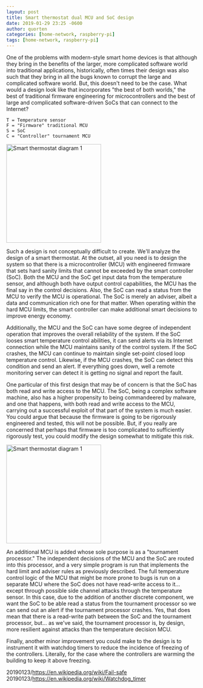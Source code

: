 ```yaml
---
layout: post
title: Smart thermostat dual MCU and SoC design
date: 2019-01-29 23:25 -0600
author: quorten
categories: [home-network, raspberry-pi]
tags: [home-network, raspberry-pi]
---
```


One of the problems with modern-style smart home devices is that
although they bring in the benefits of the larger, more complicated
software world into traditional applications, historically, often
times their design was also such that they bring in all the bugs known
to corrupt the large and complicated software world.  But, this doesn't
need to be the case.  What would a design look like that incorporates
"the best of both worlds," the best of traditional firmware
engineering for microcontrollers and the best of large and complicated
software-driven SoCs that can connect to the Internet?

    T = Temperature sensor
    F = "Firmware" traditional MCU
    S = SoC
    C = "Controller" tournament MCU

<object type="image/svg+xml"
        data="{{ site.baseurl }}/blog/images/2019-01-29-smart_thermo_1.svg"
        width="250" height="260">
  <img src="{{ site.baseurl }}/blog/images/2019-01-29-smart_thermo_1.png"
       alt="Smart thermostat diagram 1"
       width="250" height="260" />
</object>

<!-- more -->

Such a design is not conceptually difficult to create.  We'll analyze
the design of a smart thermostat.  At the outset, all you need is to
design the system so that there is a microcontroller (MCU) with
engineered firmware that sets hard sanity limits that cannot be
exceeded by the smart controller (SoC).  Both the MCU and the SoC get
input data from the temperature sensor, and although both have output
control capabilities, the MCU has the final say in the control
decisions.  Also, the SoC can read a status from the MCU to verify the
MCU is operational.  The SoC is merely an adviser, albeit a data and
communication rich one for that matter.  When operating within the
hard MCU limits, the smart controller can make additional smart
decisions to improve energy economy.

Additionally, the MCU and the SoC can have some degree of independent
operation that improves the overall reliability of the system.  If the
SoC looses smart temperature control abilities, it can send alerts via
its Internet connection while the MCU maintains sanity of the control
system.  If the SoC crashes, the MCU can continue to maintain single
set-point closed loop temperature control.  Likewise, if the MCU
crashes, the SoC can detect this condition and send an alert.  If
everything goes down, well a remote monitoring server can detect it is
getting no signal and report the fault.

One particular of this first design that may be of concern is that the
SoC has both read and write access to the MCU.  The SoC, being a
complex software machine, also has a higher propensity to being
commandeered by malware, and one that happens, with both read and
write access to the MCU, carrying out a successful exploit of that
part of the system is much easier.  You could argue that because the
firmware is going to be rigorously engineered and tested, this will
not be possible.  But, if you really are concerned that perhaps that
firmware is too complicated to sufficiently rigorously test, you could
modify the design somewhat to mitigate this risk.

<object type="image/svg+xml"
        data="{{ site.baseurl }}/blog/images/2019-01-29-smart_thermo_2.svg"
        width="250" height="260">
  <img src="{{ site.baseurl }}/blog/images/2019-01-29-smart_thermo_2.png"
       alt="Smart thermostat diagram 1"
       width="250" height="260" />
</object>

An additional MCU is added whose sole purpose is as a "tournament
processor."  The independent decisions of the MCU and the SoC are
routed into this processor, and a very simple program is run that
implements the hard limit and adviser rules as previously described.
The full temperature control logic of the MCU that might be more prone
to bugs is run on a separate MCU where the SoC does not have
read-write access to it...  except through possible side channel
attacks through the temperature sensor.  In this case, due to the
addition of another discrete component, we want the SoC to be able
read a status from the tournament processor so we can send out an
alert if the tournament processor crashes.  Yes, that does mean that
there is a read-write path between the SoC and the tournament
processor, but... as we've said, the tournament processor is, by
design, more resilient against attacks than the temperature decision
MCU.

Finally, another minor improvement you could make to the design is to
instrument it with watchdog timers to reduce the incidence of freezing
of the controllers.  Literally, for the case where the controllers are
warming the building to keep it above freezing.

20190123/https://en.wikipedia.org/wiki/Fail-safe  
20190123/https://en.wikipedia.org/wiki/Watchdog_timer

